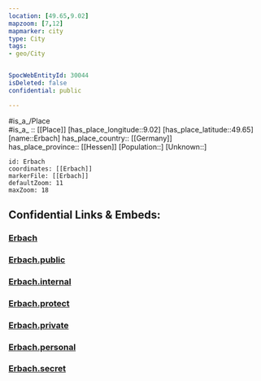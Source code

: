 ```yaml
---
location: [49.65,9.02] 
mapzoom: [7,12] 
mapmarker: city 
type: City
tags:
- geo/City


SpocWebEntityId: 30044
isDeleted: false
confidential: public

---
```

#is_a_/Place  
#is_a_ :: [[Place]] 
[has_place_longitude::9.02] 
[has_place_latitude::49.65] 
[name::Erbach] 
has_place_country:: [[Germany]]  
has_place_province:: [[Hessen]] 
[Population::] 
[Unknown::] 


```leaflet
id: Erbach
coordinates: [[Erbach]] 
markerFile: [[Erbach]] 
defaultZoom: 11 
maxZoom: 18
```


## Confidential Links & Embeds: 

### [Erbach](/_Standards/Earth/Continent/Europe/Europe~Central/Germany/Germany~West/Hessen/counties~Hessen/Odenwaldkreis/cities~Odenwald/Erbach.md) 

### [Erbach.public](/_public/Earth/Continent/Europe/Europe~Central/Germany/Germany~West/Hessen/counties~Hessen/Odenwaldkreis/cities~Odenwald/Erbach.public.md) 

### [Erbach.internal](/_internal/Earth/Continent/Europe/Europe~Central/Germany/Germany~West/Hessen/counties~Hessen/Odenwaldkreis/cities~Odenwald/Erbach.internal.md) 

### [Erbach.protect](/_protect/Earth/Continent/Europe/Europe~Central/Germany/Germany~West/Hessen/counties~Hessen/Odenwaldkreis/cities~Odenwald/Erbach.protect.md) 

### [Erbach.private](/_private/Earth/Continent/Europe/Europe~Central/Germany/Germany~West/Hessen/counties~Hessen/Odenwaldkreis/cities~Odenwald/Erbach.private.md) 

### [Erbach.personal](/_personal/Earth/Continent/Europe/Europe~Central/Germany/Germany~West/Hessen/counties~Hessen/Odenwaldkreis/cities~Odenwald/Erbach.personal.md) 

### [Erbach.secret](/_secret/Earth/Continent/Europe/Europe~Central/Germany/Germany~West/Hessen/counties~Hessen/Odenwaldkreis/cities~Odenwald/Erbach.secret.md)

